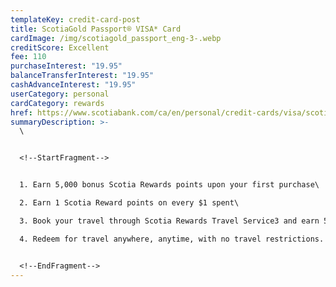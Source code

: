 ```yaml
---
templateKey: credit-card-post
title: ScotiaGold Passport® VISA* Card
cardImage: /img/scotiagold_passport_eng-3-.webp
creditScore: Excellent
fee: 110
purchaseInterest: "19.95"
balanceTransferInterest: "19.95"
cashAdvanceInterest: "19.95"
userCategory: personal
cardCategory: rewards
href: https://www.scotiabank.com/ca/en/personal/credit-cards/visa/scotiagold-passport-card.html
summaryDescription: >-
  \


  <!--StartFragment-->


  1. Earn 5,000 bonus Scotia Rewards points upon your first purchase\

  2. Earn 1 Scotia Reward points on every $1 spent\

  3. Book your travel through Scotia Rewards Travel Service3 and earn 5% cash back5 on the cost of your trip.\

  4. Redeem for travel anywhere, anytime, with no travel restrictions.


  <!--EndFragment-->
---
```

